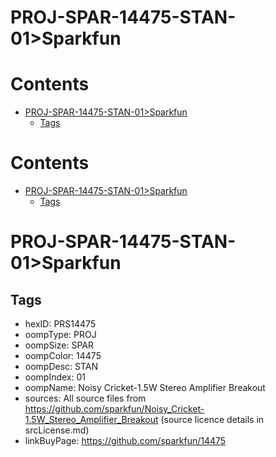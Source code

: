 
PROJ-SPAR-14475-STAN-01>Sparkfun
================================

Contents
========

* [PROJ-SPAR-14475-STAN-01>Sparkfun](#proj-spar-14475-stan-01sparkfun)
	* [Tags](#tags)

Contents
========

* [PROJ-SPAR-14475-STAN-01>Sparkfun](#proj-spar-14475-stan-01sparkfun)
	* [Tags](#tags)

# PROJ-SPAR-14475-STAN-01>Sparkfun

## Tags

- hexID: PRS14475
- oompType: PROJ
- oompSize: SPAR
- oompColor: 14475
- oompDesc: STAN
- oompIndex: 01
- oompName: Noisy Cricket-1.5W Stereo Amplifier Breakout
- sources: All source files from https://github.com/sparkfun/Noisy_Cricket-1.5W_Stereo_Amplifier_Breakout (source licence details in srcLicense.md)
- linkBuyPage: https://github.com/sparkfun/14475
